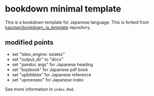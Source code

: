 # bookdown minimal template

This is a bookdown template for Japanese language. 
This is forked from  [kazutan/bookdown_ja_template](https://github.com/kazutan/bookdown_ja_template) repository. 


## modified points

- set "latex_engine: xelatex"
- set "output_dir" to "docs"
- set "pandoc args" for Japanese heading
- set "bxjsbook" for Japanese pdf book
- set "upbibbtex" for Japanese reference
- set "upmeneex" for Japanese index

See more information in `index.Rmd`.
